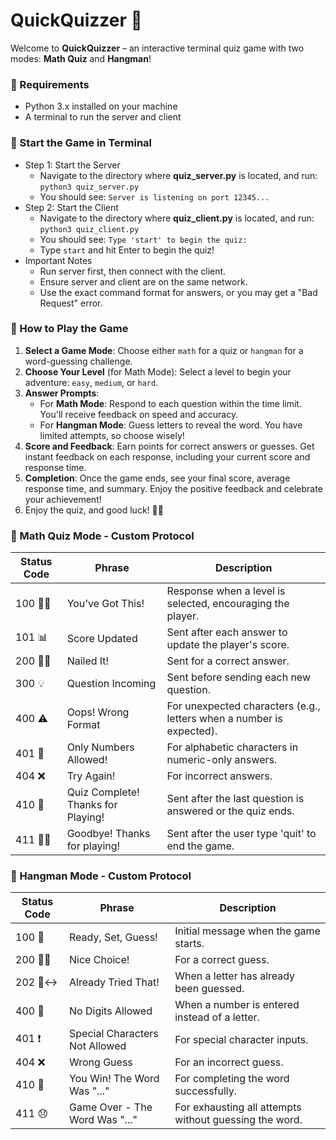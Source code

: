 # QuickQuizzer 🎉
Welcome to **QuickQuizzer** – an interactive terminal quiz game with two modes: **Math Quiz** and **Hangman**!
<!-- ------------------------------------------------------- -->
### 📍 Requirements 
- Python 3.x installed on your machine
- A terminal to run the server and client
<!-- ------------------------------------------------------- -->
### 📍 Start the Game in Terminal
- Step 1: Start the Server
    - Navigate to the directory where **quiz_server.py** is located, and run: `python3 quiz_server.py`
    - You should see: `Server is listening on port 12345...`
- Step 2: Start the Client
    - Navigate to the directory where **quiz_client.py** is located, and run: `python3 quiz_client.py`
    - You should see: `Type 'start' to begin the quiz:`
    - Type `start` and hit Enter to begin the quiz!
- Important Notes
    - Run server first, then connect with the client.
    - Ensure server and client are on the same network.
    - Use the exact command format for answers, or you may get a "Bad Request" error.
<!-- ------------------------------------------------------- -->
### 📍 How to Play the Game
1. **Select a Game Mode**: Choose either `math` for a quiz or `hangman` for a word-guessing challenge.
2. **Choose Your Level** (for Math Mode): Select a level to begin your adventure: `easy`, `medium`, or `hard`.
3. **Answer Prompts**: 
   - For **Math Mode**: Respond to each question within the time limit. You'll receive feedback on speed and accuracy.
   - For **Hangman Mode**: Guess letters to reveal the word. You have limited attempts, so choose wisely!
4. **Score and Feedback**: Earn points for correct answers or guesses. Get instant feedback on each response, including your current score and response time.
5. **Completion**: Once the game ends, see your final score, average response time, and summary. Enjoy the positive feedback and celebrate your achievement!
6. Enjoy the quiz, and good luck! 🧠✨
<!-- ------------------------------------------------------- -->
### 📍 Math Quiz Mode - Custom Protocol

| Status Code | Phrase                            | Description                                                                                       |
|-------------|-----------------------------------|---------------------------------------------------------------------------------------------------|
| 100 🙌🏻      | You’ve Got This!                  | Response when a level is selected, encouraging the player.                                        |
| 101 📊      | Score Updated                     | Sent after each answer to update the player's score.                                              |
| 200 👏🏻      | Nailed It!                        | Sent for a correct answer.                                                                        |
| 300 💡      | Question Incoming                 | Sent before sending each new question.                                                            |
| 400 ⚠️       | Oops! Wrong Format                | For unexpected characters (e.g., letters when a number is expected).                              |
| 401 🚫      | Only Numbers Allowed!             | For alphabetic characters in numeric-only answers.                                                |
| 404 ❌      | Try Again!                        | For incorrect answers.                                                                            |
| 410 🎉      | Quiz Complete! Thanks for Playing!| Sent after the last question is answered or the quiz ends.                                        |
| 411 👋🏻      | Goodbye! Thanks for playing!      | Sent after the user type 'quit' to end the game.                                                  |

<!-- ------------------------------------------------------- -->
### 📍 Hangman Mode - Custom Protocol

| Status Code | Phrase                            | Description                                                                                       |
|-------------|-----------------------------------|---------------------------------------------------------------------------------------------------|
| 100 👀      | Ready, Set, Guess!                | Initial message when the game starts.                                                             |
| 200 👍🏻      | Nice Choice!                      | For a correct guess.                                                                              |
| 202 🙂‍↔️      | Already Tried That!               | When a letter has already been guessed.                                                           |
| 400 🚫      | No Digits Allowed                 | When a number is entered instead of a letter.                                                     |
| 401 ❗️      | Special Characters Not Allowed    | For special character inputs.                                                                     |
| 404 ❌      | Wrong Guess                       | For an incorrect guess.                                                                           |
| 410 🎉      | You Win! The Word Was "..."       | For completing the word successfully.                                                             |
| 411 😞      | Game Over - The Word Was "..."    | For exhausting all attempts without guessing the word.                                            |